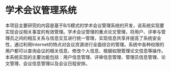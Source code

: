 
# 学术会议管理系统

本项目主要研究的内容是基于B/S模式的学术会议管理系统的开发，该系统实现要实现会议相关事宜的有效管理。学术会议管理的重点论文管理，将用户、评审与管理员之间的相互关系与信息交互进行统一管理，实现信息共享并提高了系统安全性，通过利用Internet的特点对会议资源进行全面综合的管理。系统中各种权限的用户都可以查询会议的相关信息、修改个人信息、根据权限管理论文信息等操作。
本系统实现的主要功能包括：用户信息管理、评审信息管理、管理员信息管理、论文管理、会议信息管理以及会议日程安排。
